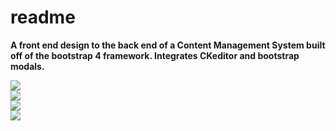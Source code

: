 # readme
<b>A front end design to the back end of a Content Management System built off of the bootstrap 4 framework. Integrates CKeditor and bootstrap modals.<b>
</hr>
<img src="https://user-images.githubusercontent.com/22728931/29482094-b497fb1a-8458-11e7-934b-d22395abf5ff.PNG">
<br>
<img src="https://user-images.githubusercontent.com/22728931/29482096-b76e4934-8458-11e7-9c35-3a981ab950f8.PNG">
<br>
<img src="https://user-images.githubusercontent.com/22728931/29482098-bef7f560-8458-11e7-83b7-6c65790278c0.PNG">
<br>
<img src="https://user-images.githubusercontent.com/22728931/29482100-bffe7cd6-8458-11e7-9035-1fcc816c2a5d.PNG">
